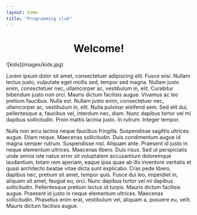```yaml
---
layout: home
title: "Programming club"
---
```

<h1 style="text-align: center;"> Welcome! </h1>
![kids](images/kids.jpg)

Lorem ipsum dolor sit amet, consectetuer adipiscing elit. Fusce wisi. Nullam lectus justo, vulputate eget mollis sed, tempor sed magna. Nullam justo enim, consectetuer nec, ullamcorper ac, vestibulum in, elit. Curabitur bibendum justo non orci. Mauris dictum facilisis augue. Vivamus ac leo pretium faucibus. Nulla est. Nullam justo enim, consectetuer nec, ullamcorper ac, vestibulum in, elit. Nulla pulvinar eleifend sem. Sed elit dui, pellentesque a, faucibus vel, interdum nec, diam. Nunc dapibus tortor vel mi dapibus sollicitudin. Proin mattis lacinia justo. In rutrum. Integer tempor.

Nulla non arcu lacinia neque faucibus fringilla. Suspendisse sagittis ultrices augue. Etiam neque. Maecenas sollicitudin. Duis condimentum augue id magna semper rutrum. Suspendisse nisl. Aliquam ante. Praesent id justo in neque elementum ultrices. Maecenas libero. Duis risus. Sed ut perspiciatis unde omnis iste natus error sit voluptatem accusantium doloremque laudantium, totam rem aperiam, eaque ipsa quae ab illo inventore veritatis et quasi architecto beatae vitae dicta sunt explicabo. Cras pede libero, dapibus nec, pretium sit amet, tempor quis. Fusce dui leo, imperdiet in, aliquam sit amet, feugiat eu, orci. Nunc dapibus tortor vel mi dapibus sollicitudin. Pellentesque pretium lectus id turpis. Mauris dictum facilisis augue. Praesent id justo in neque elementum ultrices. Maecenas sollicitudin. Phasellus enim erat, vestibulum vel, aliquam a, posuere eu, velit. Mauris dictum facilisis augue.